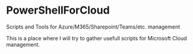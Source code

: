 # PowerShellForCloud
Scripts and Tools for Azure/M365/Sharepoint/Teams/etc. management

This is a place where I will try to gather usefull scripts for Microsoft Cloud management.
